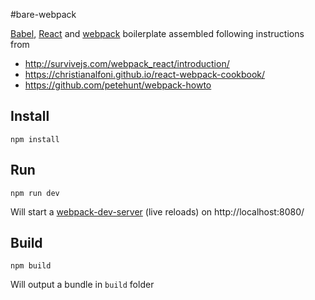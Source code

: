 #bare-webpack

[Babel](https://babeljs.io/), [React](http://facebook.github.io/react/) and [webpack](http://webpack.github.io/)
boilerplate assembled following instructions from

* http://survivejs.com/webpack_react/introduction/
* https://christianalfoni.github.io/react-webpack-cookbook/
* https://github.com/petehunt/webpack-howto

## Install

`npm install`

## Run

`npm run dev`

Will start a [webpack-dev-server](http://webpack.github.io/docs/webpack-dev-server.html) (live reloads) on http://localhost:8080/

## Build

`npm build`

Will output a bundle in `build` folder
